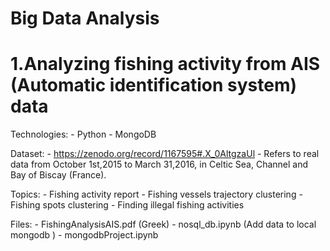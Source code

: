 # Big Data Analysis


# 1.Analyzing fishing activity from AIS (Automatic identification system) data
  Technologies:
    - Python
    - MongoDB
    
  Dataset:
    - https://zenodo.org/record/1167595#.X_0AltgzaUl
    - Refers to real data from October 1st,2015 to March 31,2016, in Celtic Sea, Channel and Bay of Biscay (France).
    
  Topics:
    - Fishing activity report
    - Fishing vessels trajectory clustering
    - Fishing spots clustering
    - Finding illegal fishing activities
    
  Files:
    - FishingAnalysisAIS.pdf (Greek)
    - nosql_db.ipynb (Add data to local mongodb )
    - mongodbProject.ipynb 
